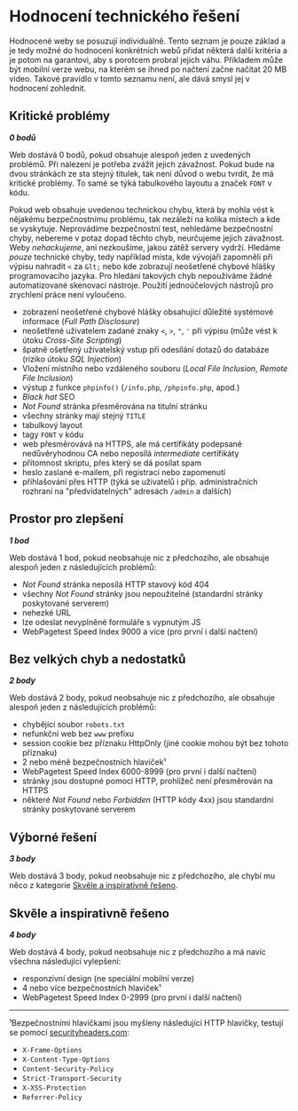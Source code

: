 Hodnocení technického řešení
============================

Hodnocené weby se posuzují individuálně. Tento seznam je pouze základ a je tedy možné do hodnocení konkrétních webů přidat některá další kritéria a je potom na garantovi, aby s porotcem probral jejich váhu. Příkladem může být mobilní verze webu, na kterém se ihned po načtení začne načítat 20 MB video. Takové pravidlo v tomto seznamu není, ale dává smysl jej v hodnocení zohlednit.

Kritické problémy
-----------------
***0 bodů***

Web dostává 0 bodů, pokud obsahuje alespoň jeden z uvedených problémů. Při nalezení je potřeba zvážit jejich závažnost. Pokud bude na dvou stránkách ze sta stejný titulek, tak není důvod o webu tvrdit, že má kritické problémy. To samé se týká tabulkového layoutu a značek `FONT` v kódu.

Pokud web obsahuje uvedenou technickou chybu, která by mohla vést k nějakému bezpečnostnímu problému, tak nezáleží na kolika místech a kde se vyskytuje. Neprovádíme bezpečnostní test, nehledáme bezpečnostní chyby, nebereme v potaz dopad těchto chyb, neurčujeme jejich závažnost. Weby *nehackujeme*, ani nezkoušíme, jakou zátěž servery vydrží. Hledáme *pouze* technické chyby, tedy například místa, kde vývojáři zapomněli při výpisu nahradit `<` za `&lt;` nebo kde zobrazují neošetřené chybové hlášky programovacího jazyka. Pro hledání takových chyb nepoužíváme žádné automatizované skenovací nástroje. Použití jednoúčelových nástrojů pro zrychlení práce není vyloučeno.

- zobrazení neošetřené chybové hlášky obsahující důležité systémové informace (*Full Path Disclosure*)
- neošetřené uživatelem zadané znaky `<`, `>`, `"`, `'` při výpisu (může vést k útoku *Cross-Site Scripting*)
- špatně ošetřený uživatelský vstup při odesílání dotazů do databáze (riziko útoku *SQL Injection*)
- Vložení místního nebo vzdáleného souboru (*Local File Inclusion*, *Remote File Inclusion*)
- výstup z funkce `phpinfo()` (`/info.php`, `/phpinfo.php`, apod.)
- *Black hat* SEO
- *Not Found* stránka přesměrována na titulní stránku
- všechny stránky mají stejný `TITLE`
- tabulkový layout
- tagy `FONT` v kódu
- web přesměrovává na HTTPS, ale má certifikáty podepsané nedůvěryhodnou CA nebo neposílá *intermediate* certifikáty
- přítomnost skriptu, přes který se dá posílat spam
- heslo zaslané e-mailem, při registraci nebo zapomenutí
- přihlašování přes HTTP (týká se uživatelů i příp. administračních rozhraní na "předvídatelných" adresách `/admin` a dalších)

Prostor pro zlepšení
--------------------
***1 bod***

Web dostává 1 bod, pokud neobsahuje nic z předchozího, ale obsahuje alespoň jeden z následujících problémů:

- *Not Found* stránka neposílá HTTP stavový kód 404
- všechny *Not Found* stránky jsou nepoužitelné (standardní stránky poskytované serverem)
- nehezké URL
- lze odeslat nevyplněné formuláře s vypnutým JS
- WebPagetest Speed Index 9000 a více (pro první i další načtení)

Bez velkých chyb a nedostatků
-----------------------------
***2 body***

Web dostává 2 body, pokud neobsahuje nic z předchozího, ale obsahuje alespoň jeden z následujících problémů:

- chybějící soubor `robots.txt`
- nefunkční web bez `www` prefixu
- session cookie bez příznaku HttpOnly (jiné cookie mohou být bez tohoto příznaku)
- 2 nebo méně bezpečnostních hlaviček¹
- WebPagetest Speed Index 6000-8999 (pro první i další načtení)
- stránky jsou dostupné pomocí HTTP, prohlížeč není přesměrován na HTTPS
- některé *Not Found* nebo *Forbidden* (HTTP kódy 4xx) jsou standardní stránky poskytované serverem

Výborné řešení
--------------
***3 body***

Web dostává 3 body, pokud neobsahuje nic z předchozího, ale chybí mu něco z kategorie [Skvěle a inspirativně řešeno](#skvěle-a-inspirativně-řešeno).

Skvěle a inspirativně řešeno
----------------------------
***4 body***

Web dostává 4 body, pokud neobsahuje nic z předchozího a má navíc všechna následující vylepšení:

- responzivní design (ne speciální mobilní verze)
- 4 nebo více bezpečnostních hlaviček¹
- WebPagetest Speed Index 0-2999 (pro první i další načtení)

-----
¹Bezpečnostními hlavičkami jsou myšleny následující HTTP hlavičky, testují se pomocí [securityheaders.com](https://securityheaders.com):
- `X-Frame-Options`
- `X-Content-Type-Options`
- `Content-Security-Policy`
- `Strict-Transport-Security`
- `X-XSS-Protection`
- `Referrer-Policy`
